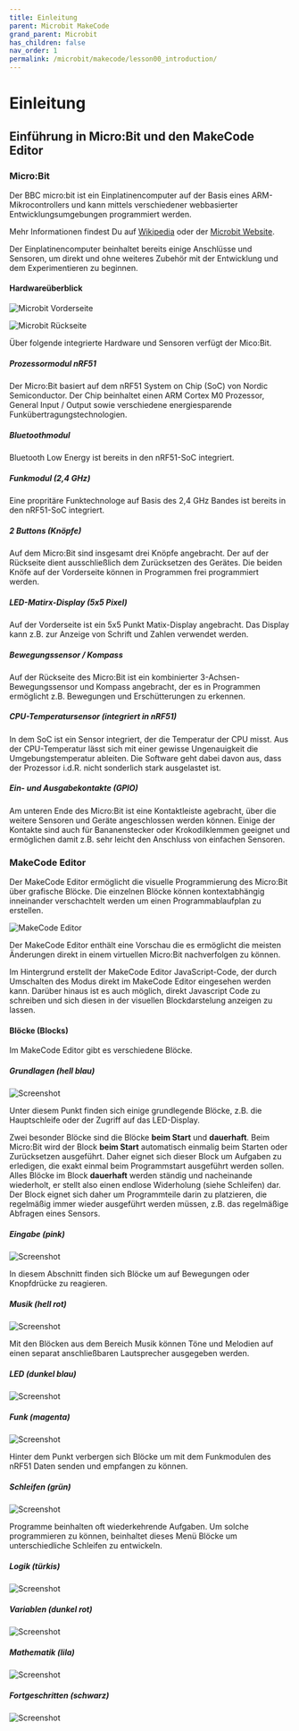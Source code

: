 ```yaml
---
title: Einleitung
parent: Microbit MakeCode
grand_parent: Microbit
has_children: false
nav_order: 1
permalink: /microbit/makecode/lesson00_introduction/
---
```


# Einleitung

## Einführung in Micro:Bit und den MakeCode Editor

### Micro:Bit

Der BBC micro:bit ist ein Einplatinencomputer auf der Basis eines ARM-Mikrocontrollers und kann mittels verschiedener webbasierter Entwicklungsumgebungen programmiert werden.

Mehr Informationen findest Du auf 
[Wikipedia](https://de.wikipedia.org/wiki/BBC_micro:bit)
oder der [Microbit Website](https://microbit.org).

Der Einplatinencomputer beinhaltet bereits einige Anschlüsse und Sensoren, um direkt und ohne weiteres Zubehör mit der Entwicklung und dem Experimentieren zu beginnen.

#### Hardwareüberblick

![Microbit Vorderseite](./microbit_front.png "Microbit Vorderseite")

![Microbit Rückseite](./microbit_back.png "Microbit Rückseite")

Über folgende integrierte Hardware und Sensoren verfügt der Mico:Bit.

##### Prozessormodul nRF51

Der Micro:Bit basiert auf dem nRF51 System on Chip (SoC) von Nordic Semiconductor. Der Chip beinhaltet einen ARM Cortex M0 Prozessor, General Input / Output sowie verschiedene energiesparende Funkübertragungstechnologien.

##### Bluetoothmodul

Bluetooth Low Energy ist bereits in den nRF51-SoC integriert.

##### Funkmodul (2,4 GHz)

Eine propritäre Funktechnologe auf Basis des 2,4 GHz Bandes ist bereits in den nRF51-SoC integriert.

##### 2 Buttons (Knöpfe)

Auf dem Micro:Bit sind insgesamt drei Knöpfe angebracht. Der auf der Rückseite dient ausschließlich dem Zurücksetzen des Gerätes. Die beiden Knöfe auf der Vorderseite können in Programmen frei programmiert werden.

##### LED-Matirx-Display (5x5 Pixel)

Auf der Vorderseite ist ein 5x5 Punkt Matix-Display angebracht. Das Display kann z.B. zur Anzeige von Schrift und Zahlen verwendet werden.

##### Bewegungssensor / Kompass

Auf der Rückseite des Micro:Bit ist ein kombinierter 3-Achsen-Bewegungssensor und Kompass angebracht, der es in Programmen ermöglicht z.B. Bewegungen und Erschütterungen zu erkennen.

##### CPU-Temperatursensor (integriert in nRF51)

In dem SoC ist ein Sensor integriert, der die Temperatur der CPU misst. Aus der CPU-Temperatur lässt sich mit einer gewisse Ungenauigkeit die Umgebungstemperatur ableiten. Die Software geht dabei davon aus, dass der Prozessor i.d.R. nicht sonderlich stark ausgelastet ist.

##### Ein- und Ausgabekontakte (GPIO)

Am unteren Ende des Micro:Bit ist eine Kontaktleiste agebracht, über die weitere Sensoren und Geräte angeschlossen werden können. Einige der Kontakte sind auch für Bananenstecker oder Krokodilklemmen geeignet und ermöglichen damit z.B. sehr leicht den Anschluss von einfachen Sensoren.

### MakeCode Editor

Der MakeCode Editor ermöglicht die visuelle Programmierung des Micro:Bit über grafische Blöcke. Die einzelnen Blöcke können kontextabhängig inneinander verschachtelt werden um einen Programmablaufplan zu erstellen. 

![MakeCode Editor](../makecode_editor.png "MakeCode Editor")

Der MakeCode Editor enthält eine Vorschau die es ermöglicht die meisten Änderungen direkt in einem virtuellen Micro:Bit nachverfolgen zu können. 

Im Hintergrund erstellt der MakeCode Editor JavaScript-Code, der durch Umschalten des Modus direkt im MakeCode Editor eingesehen werden kann. Darüber hinaus ist es auch möglich, direkt Javascript Code zu schreiben und sich diesen in der visuellen Blockdarstelung anzeigen zu lassen.

#### Blöcke (Blocks)

Im MakeCode Editor gibt es verschiedene Blöcke.

##### Grundlagen (hell blau)

![Screenshot](./basic.png "Screenshot")

Unter diesem Punkt finden sich einige grundlegende Blöcke, z.B. die Hauptschleife oder der Zugriff auf das LED-Display.

Zwei besonder Blöcke sind die Blöcke __beim Start__  und __dauerhaft__. Beim Micro:Bit wird der Block __beim Start__ automatisch einmalig beim Starten oder Zurücksetzen ausgeführt. Daher eignet sich dieser Block um Aufgaben zu erledigen, die exakt einmal beim Programmstart ausgeführt werden sollen.
Alles Blöcke im Block __dauerhaft__ werden ständig und nacheinande wiederholt, er stellt also einen endlose Widerholung (siehe Schleifen) dar. Der Block eignet sich daher um Programmteile darin zu platzieren, die regelmäßig immer wieder ausgeführt werden müssen, z.B. das regelmäßige Abfragen eines Sensors.

##### Eingabe (pink)

![Screenshot](./input.png "Screenshot")

In diesem Abschnitt finden sich Blöcke um auf Bewegungen oder Knopfdrücke zu reagieren.

##### Musik (hell rot)

![Screenshot](./music.png "Screenshot")

Mit den Blöcken aus dem Bereich Musik können Töne und Melodien auf einen separat anschließbaren Lautsprecher ausgegeben werden.

##### LED (dunkel blau)

![Screenshot](./led.png "Screenshot")

##### Funk (magenta)

![Screenshot](./radio.png "Screenshot")

Hinter dem Punkt verbergen sich Blöcke um mit dem Funkmodulen des nRF51 Daten senden und empfangen zu können.

##### Schleifen (grün)

![Screenshot](./loops.png "Screenshot")

Programme beinhalten oft wiederkehrende Aufgaben. Um solche programmieren zu können, beinhaltet dieses Menü Blöcke um unterschiedliche Schleifen zu entwickeln. 

##### Logik (türkis)

![Screenshot](./logic.png "Screenshot")

##### Variablen (dunkel rot)

![Screenshot](./variables.png "Screenshot")

##### Mathematik (lila)

![Screenshot](./math.png "Screenshot")

##### Fortgeschritten (schwarz)

![Screenshot](./advanced.png "Screenshot")
